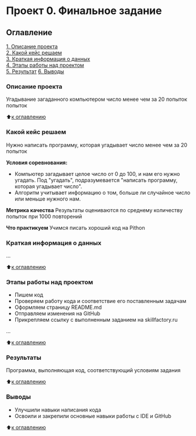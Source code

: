 # Проект 0. Финальное задание

## Оглавление
[1. Описание проекта](https://github.com/AnastasiyaKisslaya/sf_dst_1010/tree/main/project_0)   
[2. Какой кейс решаем]()  
[3. Краткая информация о данных]()  
[4. Этапы работы над проектом]()   
[5. Результат]()
[6. Выводы]()

### Описание проекта
Угадывание загаданного компьютером число менее чем за 20 попыток попыток

:arrow_up:[к оглавлению]()

### Какой кейс решаем
Нужно написать программу, которая угадывает число менее чем за 20 попыток

**Условия соревнования:**
- Компьютер загадывает целое число от 0 до 100, и нам его нужно угадать. Под "угадать", подразумевается "написать программу, которая угадывает число".
- Алгоритм учитывает информацию о том, больше ли случайное число или меньше нужного нам.

**Метрика качества**
Результаты оцениваются по среднему количеству попыток при 1000 повторений

**Что практикуем**
Учимся писать хороший код на Pithon

### Краткая информация о данных
...

:arrow_up:[к оглавлению]()

### Этапы работы над проектом
- Пишем код
- Проверяем работу кода и соответствие его поставленным задачам
- Оформляем страницу README.md
- Отправляем изменения на GitHub
- Прикрепляем ссылку с выполненным заданием на skillfactory.ru

...

:arrow_up:[к оглавлению]()

### Результаты
Программа, выполняющая код, соответствующий условиям задания

:arrow_up:[к оглавлению]()

### Выводы
- Улучшили навыки написания кода
- Освоили и закрепили основные навыки работы с IDE и GitHub

:arrow_up:[к оглавлению]()
